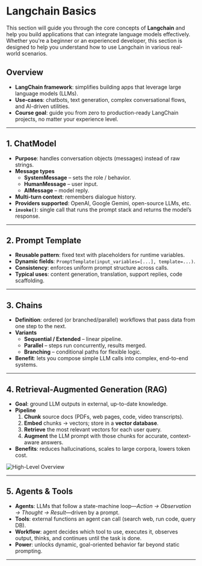 # Langchain Basics

This section will guide you through the core concepts of **Langchain** and help you build applications that can integrate language models effectively. Whether you're a beginner or an experienced developer, this section is designed to help you understand how to use Langchain in various real-world scenarios.

## Overview
- **LangChain framework**: simplifies building apps that leverage large language models (LLMs).
- **Use-cases**: chatbots, text generation, complex conversational flows, and AI-driven utilities.
- **Course goal**: guide you from zero to production-ready LangChain projects, no matter your experience level.

---

## 1. ChatModel
- **Purpose**: handles conversation objects (messages) instead of raw strings.  
- **Message types**  
  - **SystemMessage** – sets the role / behavior.  
  - **HumanMessage**  – user input.  
  - **AIMessage**     – model reply.  
- **Multi-turn context**: remembers dialogue history.  
- **Providers supported**: OpenAI, Google Gemini, open-source LLMs, etc.  
- **`invoke()`**: single call that runs the prompt stack and returns the model’s response.

---

## 2. Prompt Template
- **Reusable pattern**: fixed text with placeholders for runtime variables.  
- **Dynamic fields**: `PromptTemplate(input_variables=[...], template=...)`.  
- **Consistency**: enforces uniform prompt structure across calls.  
- **Typical uses**: content generation, translation, support replies, code scaffolding.

---

## 3. Chains
- **Definition**: ordered (or branched/parallel) workflows that pass data from one step to the next.  
- **Variants**  
  - **Sequential / Extended** – linear pipeline.  
  - **Parallel** – steps run concurrently, results merged.  
  - **Branching** – conditional paths for flexible logic.  
- **Benefit**: lets you compose simple LLM calls into complex, end-to-end systems.

---

## 4. Retrieval-Augmented Generation (RAG)
- **Goal**: ground LLM outputs in external, up-to-date knowledge.  
- **Pipeline**  
  1. **Chunk** source docs (PDFs, web pages, code, video transcripts).  
  2. **Embed** chunks → vectors; store in a **vector database**.  
  3. **Retrieve** the most relevant vectors for each user query.  
  4. **Augment** the LLM prompt with those chunks for accurate, context-aware answers.  
- **Benefits**: reduces hallucinations, scales to large corpora, lowers token cost.

![High-Level Overview](https://myapplication-logos.s3.ap-south-1.amazonaws.com/HighLevel+Overveiw+RAG.jpg)

---

## 5. Agents & Tools
- **Agents**: LLMs that follow a state-machine loop—*Action → Observation → Thought → Result*—driven by a prompt.  
- **Tools**: external functions an agent can call (search web, run code, query DB).  
- **Workflow**: agent decides which tool to use, executes it, observes output, thinks, and continues until the task is done.  
- **Power**: unlocks dynamic, goal-oriented behavior far beyond static prompting.

---